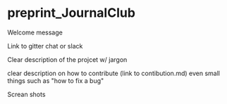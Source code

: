 # preprint_JournalClub
 

Welcome message

Link to gitter chat or slack

Clear description of the projcet w/ jargon

clear description on how to contribute (link to contibution.md) even small things such as "how to fix a bug" 

Screan shots 

